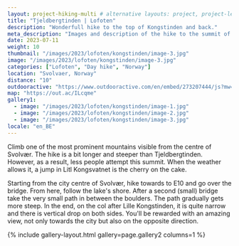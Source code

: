 ```yaml
---
layout: project-hiking-multi # alternative layouts: project, project-left, project-right, project-top
title: "Tjeldbergtinden | Lofoten"
description: "Wonderfull hike to the top of Kongstinden and back."
meta_description: "Images and description of the hike to the summit of Kongstinden (Svolvaer) on the Lofoten islands in Norway."
date: 2023-07-11
weight: 10
thumbnail: "/images/2023/lofoten/kongstinden/image-3.jpg"
image: "/images/2023/lofoten/kongstinden/image-3.jpg"
categories: ["Lofoten", "Day hike", "Norway"]
location: "Svolvaer, Norway"
distance: "10"
outdooractive: "https://www.outdooractive.com/en/embed/273207444/js?mw=false&usr=4imcb1&key=USR-LKA30EGO-EMWGMIS4-4OSSTG7J"
map: "https://out.ac/ILcqme"
gallery1:
  - image: "/images/2023/lofoten/kongstinden/image-1.jpg"
  - image: "/images/2023/lofoten/kongstinden/image-2.jpg"
  - image: "/images/2023/lofoten/kongstinden/image-3.jpg"
locale: "en_BE"
---
```

Climb one of the most prominent mountains visible from the centre of Svolvær. The hike is a bit longer and steeper than Tjeldbergtinden. However, as a result, less people attempt this summit. When the weather allows it, a jump in Litl Kongsvatnet is the cherry on the cake.

Starting from the city centre of Svolvær, hike towards to E10 and go over the bridge. From here, follow the lake's shore. After a second (small) bridge take the very small path in between the boulders. The path gradually gets more steep. In the end, on the col after Lille Kongstinden, it is quite narrow and there is vertical drop on both sides. You'll be rewarded with an amazing view, not only towards the city but also on the opposite direction.

{% include gallery-layout.html gallery=page.gallery2 columns=1 %}
